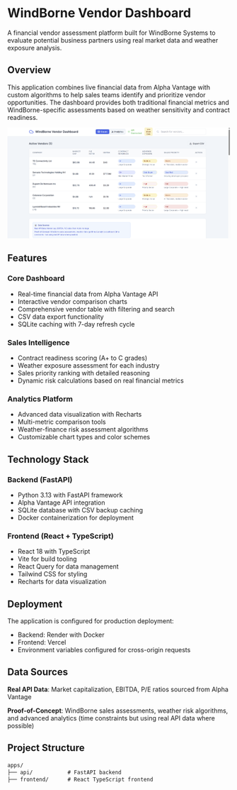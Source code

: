 # WindBorne Vendor Dashboard

A financial vendor assessment platform built for WindBorne Systems to evaluate potential business partners using real market data and weather exposure analysis.

## Overview

This application combines live financial data from Alpha Vantage with custom algorithms to help sales teams identify and prioritize vendor opportunities. The dashboard provides both traditional financial metrics and WindBorne-specific assessments based on weather sensitivity and contract readiness.

![Alt text](https://raw.githubusercontent.com/ManagementMO/windborne-finance-app/main/platform.png)

## Features

### Core Dashboard
- Real-time financial data from Alpha Vantage API
- Interactive vendor comparison charts
- Comprehensive vendor table with filtering and search
- CSV data export functionality
- SQLite caching with 7-day refresh cycle

### Sales Intelligence
- Contract readiness scoring (A+ to C grades)
- Weather exposure assessment for each industry
- Sales priority ranking with detailed reasoning
- Dynamic risk calculations based on real financial metrics

### Analytics Platform
- Advanced data visualization with Recharts
- Multi-metric comparison tools
- Weather-finance risk assessment algorithms
- Customizable chart types and color schemes

## Technology Stack

### Backend (FastAPI)
- Python 3.13 with FastAPI framework
- Alpha Vantage API integration
- SQLite database with CSV backup caching
- Docker containerization for deployment

### Frontend (React + TypeScript)
- React 18 with TypeScript
- Vite for build tooling
- React Query for data management
- Tailwind CSS for styling
- Recharts for data visualization

## Deployment

The application is configured for production deployment:
- Backend: Render with Docker
- Frontend: Vercel
- Environment variables configured for cross-origin requests

## Data Sources

**Real API Data**: Market capitalization, EBITDA, P/E ratios sourced from Alpha Vantage

**Proof-of-Concept**: WindBorne sales assessments, weather risk algorithms, and advanced analytics (time constraints but using real API data where possible)

## Project Structure

```
apps/
├── api/           # FastAPI backend
├── frontend/      # React TypeScript frontend
```
